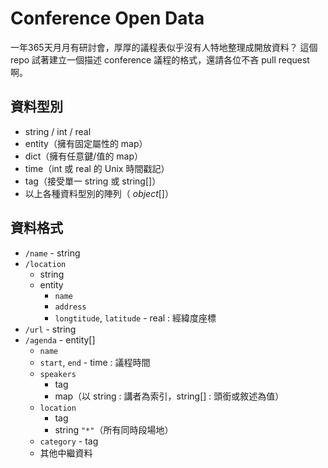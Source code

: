 Conference Open Data
=============
一年365天月月有研討會，厚厚的議程表似乎沒有人特地整理成開放資料？
這個 repo 試著建立一個描述 conference 議程的格式，還請各位不吝 pull request 啊。

資料型別
--------
* string / int / real
* entity（擁有固定屬性的 map）
* dict（擁有任意鍵/值的 map）
* time（int 或 real 的 Unix 時間戳記）
* tag（接受單一 string 或 string[]）
* 以上各種資料型別的陣列（ <i>object</i>[]）

資料格式
--------
* `/name` - string
* `/location`
	- string
	- entity
		+ `name`
		+ `address`
		+ `longtitude`, `latitude` - real : 經緯度座標
* `/url` - string
* `/agenda` - entity[]
	- `name`
	- `start`, `end` - time : 議程時間
	- `speakers`
		+ tag
		+ map（以 string : 講者為索引，string[] : 頭銜或敘述為值）
	- `location`
		+ tag
		+ string `"*"`（所有同時段場地）
	- `category` - tag
	- 其他中繼資料
